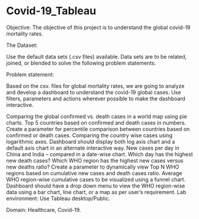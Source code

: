 # Covid-19_Tableau

Objective: The objective of this project is to understand the global covid-19 mortality rates.

The Dataset:

Use the default data sets (.csv files) available. Data sets are to be related, joined, or blended to solve the following problem statements.

Problem statement:

Based on the csv. files for global mortality rates, we are going to analyze and develop a dashboard to understand the covid-19 global cases. Use filters, parameters and actions wherever possible to make the dashboard interactive.

Comparing the global confirmed vs. death cases in a world map using pie charts.
Top 5 countries based on confirmed and death cases in numbers.
Create a parameter for percentile comparison between countries based on confirmed or death cases.
Comparing the country wise cases using logarithmic axes. Dashboard should display both log axis chart and a default axis chart in an alternate interactive way.
New cases per day in China and India – compared in a date-wise chart. Which day has the highest new death cases?
Which WHO region has the highest new cases versus new deaths ratio?
Create a parameter to dynamically view Top N WHO regions based on cumulative new cases and death cases ratio.
Average WHO region-wise cumulative cases to be visualized using a funnel chart.
Dashboard should have a drop down menu to view the WHO region-wise data using a bar chart, line chart, or a map as per user’s requirement.
Lab environment: Use Tableau desktop/Public.

Domain: Healthcare, Covid-19.

